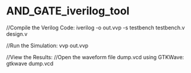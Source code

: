 # AND_GATE_iverilog_tool
//Compile the Verilog Code:
iverilog -o out.vvp -s testbench testbench.v design.v

//Run the Simulation:
vvp out.vvp

//View the Results:
//Open the waveform file dump.vcd using GTKWave:
gtkwave dump.vcd





